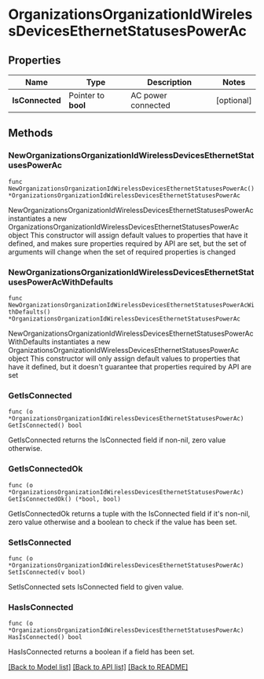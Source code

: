 # OrganizationsOrganizationIdWirelessDevicesEthernetStatusesPowerAc

## Properties

Name | Type | Description | Notes
------------ | ------------- | ------------- | -------------
**IsConnected** | Pointer to **bool** | AC power connected | [optional] 

## Methods

### NewOrganizationsOrganizationIdWirelessDevicesEthernetStatusesPowerAc

`func NewOrganizationsOrganizationIdWirelessDevicesEthernetStatusesPowerAc() *OrganizationsOrganizationIdWirelessDevicesEthernetStatusesPowerAc`

NewOrganizationsOrganizationIdWirelessDevicesEthernetStatusesPowerAc instantiates a new OrganizationsOrganizationIdWirelessDevicesEthernetStatusesPowerAc object
This constructor will assign default values to properties that have it defined,
and makes sure properties required by API are set, but the set of arguments
will change when the set of required properties is changed

### NewOrganizationsOrganizationIdWirelessDevicesEthernetStatusesPowerAcWithDefaults

`func NewOrganizationsOrganizationIdWirelessDevicesEthernetStatusesPowerAcWithDefaults() *OrganizationsOrganizationIdWirelessDevicesEthernetStatusesPowerAc`

NewOrganizationsOrganizationIdWirelessDevicesEthernetStatusesPowerAcWithDefaults instantiates a new OrganizationsOrganizationIdWirelessDevicesEthernetStatusesPowerAc object
This constructor will only assign default values to properties that have it defined,
but it doesn't guarantee that properties required by API are set

### GetIsConnected

`func (o *OrganizationsOrganizationIdWirelessDevicesEthernetStatusesPowerAc) GetIsConnected() bool`

GetIsConnected returns the IsConnected field if non-nil, zero value otherwise.

### GetIsConnectedOk

`func (o *OrganizationsOrganizationIdWirelessDevicesEthernetStatusesPowerAc) GetIsConnectedOk() (*bool, bool)`

GetIsConnectedOk returns a tuple with the IsConnected field if it's non-nil, zero value otherwise
and a boolean to check if the value has been set.

### SetIsConnected

`func (o *OrganizationsOrganizationIdWirelessDevicesEthernetStatusesPowerAc) SetIsConnected(v bool)`

SetIsConnected sets IsConnected field to given value.

### HasIsConnected

`func (o *OrganizationsOrganizationIdWirelessDevicesEthernetStatusesPowerAc) HasIsConnected() bool`

HasIsConnected returns a boolean if a field has been set.


[[Back to Model list]](../README.md#documentation-for-models) [[Back to API list]](../README.md#documentation-for-api-endpoints) [[Back to README]](../README.md)


